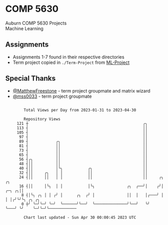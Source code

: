 # COMP 5630
Auburn COMP 5630 Projects  
Machine Learning

## Assignments
- Assignments 1-7 found in their respective directories
- Term project copied in `./Term-Project` from [ML-Project](https://github.com/wumphlett/ML-Project)

## Special Thanks
- [@MatthewFreestone](https://github.com/MatthewFreestone) - term project groupmate and matrix wizard
- [@mss0033](https://github.com/mss0033) - term project groupmate

```

        Total Views per Day from 2023-01-31 to 2023-04-30

        Repository Views
     121 ┼                                                  ╭╮
     113 ┤                                                  ││
     105 ┤                                                  ││
      97 ┤                                                  ││
      89 ┤            ╭╮                                    ││
      81 ┤            ││                                    ││
      73 ┤            ││                                    ││
      65 ┤            ││                                    ││
      56 ┤╭╮          ││                                    ││
      48 ┤││          ││                                    ││
      40 ┤││          │╰╮           ╭╮                      ││
      32 ┤││     ╭╮   │ │           ││                      ││
      24 ┤││     ││   │ │           ││                      ││     ╭╮         ╭╮
      16 ┤││     │╰╮  │ │           │╰╮              ╭╮  ╭──╯│    ╭╯│   ╭─╮ ╭╮││
       8 ┤│╰╮ ╭╮ │ │ ╭╯ │      ╭╮  ╭╯ │              ││  │   │╭───╯ │   │ │╭╯╰╯╰╮ ╭╮ ╭╮
       0 ┼╯ ╰─╯╰─╯ ╰─╯  ╰──────╯╰──╯  ╰──────────────╯╰──╯   ╰╯     ╰───╯ ╰╯    ╰─╯╰─╯╰────────────

        Chart last updated - Sun Apr 30 00:00:45 2023 UTC
        
```
